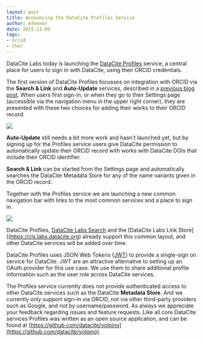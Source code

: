 ```yaml
---
layout: post
title: Announcing the DataCite Profiles Service
author: mfenner
date: 2015-11-09
tags:
- orcid
- thor
---
```

DataCite Labs today is launching the [DataCite Profiles](https://profiles.labs.datacite.org) service, a central place for users to sign in with DataCite, using their ORCID credentials.

The first version of DataCite Profiles focusses on integration with ORCID via the **Search & Link** and **Auto-Update** services, described in a [previous blog post](/explaining-the-datacite-orcid-auto-update/). When users first sign-in, or when they go to their Settings page (accessible via the navigation menu in the upper right corner), they are presented with these two choices for adding their works to their ORCID record:

![](/images/2015/11/Bildschirmfoto-2015-11-09-um-20-02-45.png)

**Auto-Update** still needs a bit more work and hasn't launched yet, but by signing up for the Profiles service users give DataCite permission to automatically update their ORCID record with works with DataCite DOIs that include their ORCID identifier.

**Search & Link** can be started from the Settings page and automatically searches the DataCite Metadata Store for any of the name variants given in the ORCID record.

Together with the Profiles service we are launching a new common navigation bar with links to the most common services and a place to sign in.

![](/images/2015/11/Bildschirmfoto-2015-11-09-um-20-14-22.png)

DataCite Profiles, [DataCite Labs Search](https://search.labs.datacite.org) and the [DataCite Labs Link Store]((https://cls.labs.datacite.org) already support this common layout, and other DataCite services will be added over time.

DataCite Profiles uses JSON Web Tokens ([JWT](http://jwt.io/)) to provide a single-sign on service for DataCite. JWT are an attractive alternative to setting up an OAuth provider for this use case. We use them to share additional profile information such as the user role across DataCite services.

The Profiles service currently does not provide authenticated access to other DataCite services such as the DataCite **Metadata Store**. And we currently only support sign-in via ORCID, not via other third-party providers such as Google, and not by username/password. As always we appreciate your feedback regarding issues and feature requests. Like all core DataCite services Profiles was written as an open source application, and can be found at [https://github.com/datacite/volpino](https://github.com/datacite/volpino).
